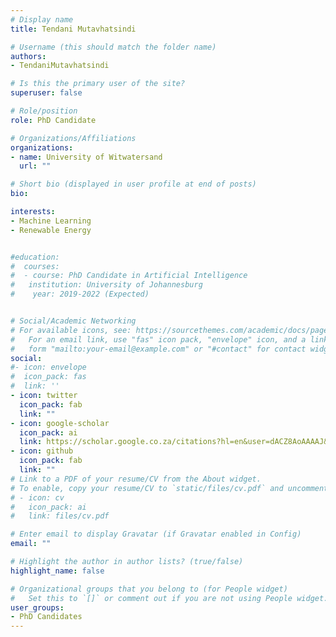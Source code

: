 ```yaml
---
# Display name
title: Tendani Mutavhatsindi

# Username (this should match the folder name)
authors:
- TendaniMutavhatsindi

# Is this the primary user of the site?
superuser: false

# Role/position
role: PhD Candidate

# Organizations/Affiliations
organizations:
- name: University of Witwatersand
  url: ""

# Short bio (displayed in user profile at end of posts)
bio: 

interests:
- Machine Learning
- Renewable Energy


#education:
#  courses:
#  - course: PhD Candidate in Artificial Intelligence
#   institution: University of Johannesburg
#    year: 2019-2022 (Expected)


# Social/Academic Networking
# For available icons, see: https://sourcethemes.com/academic/docs/page-builder/#icons
#   For an email link, use "fas" icon pack, "envelope" icon, and a link in the
#   form "mailto:your-email@example.com" or "#contact" for contact widget.
social:
#- icon: envelope
#  icon_pack: fas
#  link: ''
- icon: twitter
  icon_pack: fab
  link: ""
- icon: google-scholar
  icon_pack: ai
  link: https://scholar.google.co.za/citations?hl=en&user=dACZ8AoAAAAJ&view_op=list_works&sortby=pubdate
- icon: github
  icon_pack: fab
  link: ""
# Link to a PDF of your resume/CV from the About widget.
# To enable, copy your resume/CV to `static/files/cv.pdf` and uncomment the lines below.
# - icon: cv
#   icon_pack: ai
#   link: files/cv.pdf

# Enter email to display Gravatar (if Gravatar enabled in Config)
email: ""

# Highlight the author in author lists? (true/false)
highlight_name: false

# Organizational groups that you belong to (for People widget)
#   Set this to `[]` or comment out if you are not using People widget.
user_groups:
- PhD Candidates
---
```

